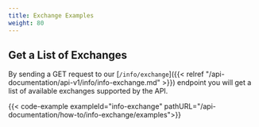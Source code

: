 ```yaml
---
title: Exchange Examples
weight: 80
---
```


## Get a List of Exchanges
By sending a GET request to our [`/info/exchange`]({{< relref "/api-documentation/api-v1/info/info-exchange.md" >}}) endpoint you
will get a list of available exchanges supported by the API.

{{< code-example exampleId="info-exchange" pathURL="/api-documentation/how-to/info-exchange/examples">}}

